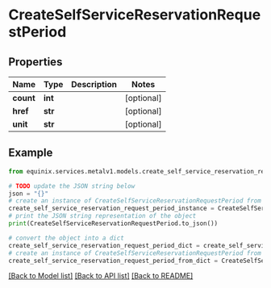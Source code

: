 # CreateSelfServiceReservationRequestPeriod


## Properties

Name | Type | Description | Notes
------------ | ------------- | ------------- | -------------
**count** | **int** |  | [optional] 
**href** | **str** |  | [optional] 
**unit** | **str** |  | [optional] 

## Example

```python
from equinix.services.metalv1.models.create_self_service_reservation_request_period import CreateSelfServiceReservationRequestPeriod

# TODO update the JSON string below
json = "{}"
# create an instance of CreateSelfServiceReservationRequestPeriod from a JSON string
create_self_service_reservation_request_period_instance = CreateSelfServiceReservationRequestPeriod.from_json(json)
# print the JSON string representation of the object
print(CreateSelfServiceReservationRequestPeriod.to_json())

# convert the object into a dict
create_self_service_reservation_request_period_dict = create_self_service_reservation_request_period_instance.to_dict()
# create an instance of CreateSelfServiceReservationRequestPeriod from a dict
create_self_service_reservation_request_period_from_dict = CreateSelfServiceReservationRequestPeriod.from_dict(create_self_service_reservation_request_period_dict)
```
[[Back to Model list]](../README.md#documentation-for-models) [[Back to API list]](../README.md#documentation-for-api-endpoints) [[Back to README]](../README.md)


